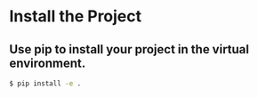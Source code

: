 # Install the Project

## Use pip to install your project in the virtual environment.

```bash
$ pip install -e .
```